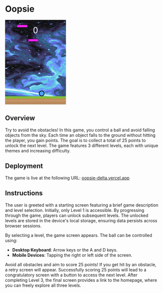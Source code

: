 # Oopsie

<img src="assets/images/wallpaper.png" alt="screenshot of the app" width="200"/>


## Overview

Try to avoid the obstacles! In this game, you control a ball and avoid falling objects from the sky. Each time an object falls to the ground without hitting the player, you gain points. The goal is to collect a total of 25 points to unlock the next level. The game features 3 different levels, each with unique themes and increasing difficulty.

## Deployment

The game is live at the following URL: [oopsie-delta.vercel.app](https://oopsie-delta.vercel.app/)

## Instructions

The user is greeted with a starting screen featuring a brief game description and level selection. Initially, only Level 1 is accessible. By progressing through the game, players can unlock subsequent levels. The unlocked levels are stored in the device's local storage, ensuring data persists across browser sessions.

By selecting a level, the game screen appears. The ball can be controlled using:

- **Desktop Keyboard**: Arrow keys or the A and D keys.
- **Mobile Devices**: Tapping the right or left side of the screen.

Avoid all obstacles and aim to score 25 points! If you get hit by an obstacle, a retry screen will appear. Successfully scoring 25 points will lead to a congratulatory screen with a button to access the next level. After completing Level 3, the final screen provides a link to the homepage, where you can freely explore all three levels.
